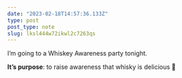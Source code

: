 ```yaml
---
date: "2023-02-18T14:57:36.133Z"
type: post 
post_type: note
slug: lksl444w72ikwl2c7263qs
---
```

I’m going to a Whiskey Awareness party tonight. 

**It’s purpose**: to raise awareness that whisky is delicious 🥃
